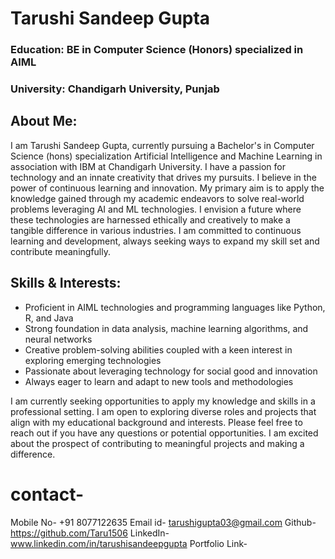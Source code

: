 # Tarushi Sandeep Gupta
### Education: BE in Computer Science (Honors) specialized in AIML
### University: Chandigarh University, Punjab
## About Me:
I am Tarushi Sandeep Gupta, currently pursuing a Bachelor's in Computer Science (hons) specialization Artificial Intelligence and Machine Learning in association with IBM at Chandigarh University. I have a passion for technology and an innate creativity that drives my pursuits. I believe in the power of continuous learning and innovation.
My primary aim is to apply the knowledge gained through my academic endeavors to solve real-world problems leveraging AI and ML technologies. I envision a future where these technologies are harnessed ethically and creatively to make a tangible difference in various industries. I am committed to continuous learning and development, always seeking ways to expand my skill set and contribute meaningfully.

## Skills & Interests:
* Proficient in AIML technologies and programming languages like Python, R, and Java
* Strong foundation in data analysis, machine learning algorithms, and neural networks
* Creative problem-solving abilities coupled with a keen interest in exploring emerging technologies
* Passionate about leveraging technology for social good and innovation
* Always eager to learn and adapt to new tools and methodologies

I am currently seeking opportunities to apply my knowledge and skills in a professional setting. I am open to exploring diverse roles and projects that align with my educational background and interests. Please feel free to reach out if you have any questions or potential opportunities. I am excited about the prospect of contributing to meaningful projects and making a difference.

# contact-

Mobile No- +91 8077122635
Email id- tarushigupta03@gmail.com
Github- https://github.com/Taru1506
LinkedIn- www.linkedin.com/in/tarushisandeepgupta
Portfolio Link- 